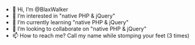 - 👋 Hi, I’m @BlaxWalker
- 👀 I’m interested in "native PHP & jQuery"
- 🌱 I’m currently learning "native PHP & jQuery"
- 💞️ I’m looking to collaborate on "native PHP & jQuery"
- 📫 How to reach me? Call my name while stomping your feet (3 times)

<!---
BlaxWalker/BlaxWalker is a ✨ special ✨ repository because its `README.md` (this file) appears on your GitHub profile.
You can click the Preview link to take a look at your changes.
--->
